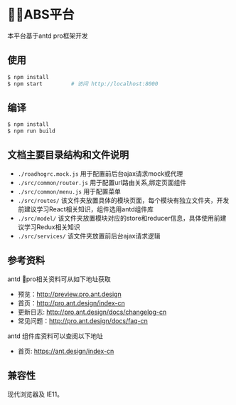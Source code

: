 # ABS平台

本平台基于antd pro框架开发

## 使用

```bash
$ npm install
$ npm start         # 访问 http://localhost:8000
```
## 编译

```bash
$ npm install
$ npm run build
```

## 文档主要目录结构和文件说明

- `./roadhogrc.mock.js` 用于配置前后台ajax请求mock或代理
- `./src/common/router.js` 用于配置url路由关系,绑定页面组件
- `./src/common/menu.js` 用于配置菜单
- `./src/routes/` 该文件夹放置具体的模块页面，每个模块有独立文件夹，开发前建议学习React相关知识，组件选用antd组件库
- `./src/model/` 该文件夹放置模块对应的store和reducer信息，具体使用前建议学习Redux相关知识
- `./src/services/` 该文件夹放置前后台ajax请求逻辑

## 参考资料

antd pro相关资料可从如下地址获取

- 预览：http://preview.pro.ant.design
- 首页：http://pro.ant.design/index-cn
- 更新日志: http://pro.ant.design/docs/changelog-cn
- 常见问题：http://pro.ant.design/docs/faq-cn

antd 组件库资料可以查阅以下地址

- 首页: https://ant.design/index-cn

## 兼容性

现代浏览器及 IE11。
